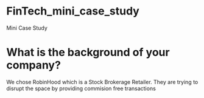 # FinTech_mini_case_study
Mini Case Study

# What is the background of your company?

We chose RobinHood which is a Stock Brokerage Retailer. They are trying to disrupt the space by providing commision free transactions
